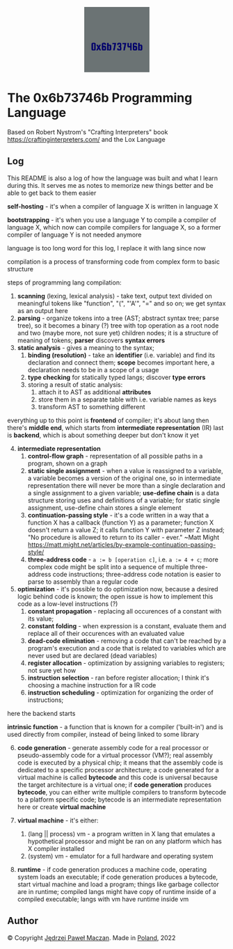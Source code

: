 <p align="center"><img width="150" src="0x6b73746b.png" alt="0x6b73746b"></p>

# The 0x6b73746b Programming Language

Based on Robert Nystrom's "Crafting Interpreters" book https://craftinginterpreters.com/ and the Lox Language

## Log

This README is also a log of how the language was built and what I learn during this. It serves me as notes to memorize new things better and be able to get back to them easier

**self-hosting** - it's when a compiler of language X is written in language X

**bootstrapping** - it's when you use a language Y to compile a compiler of language X, which now can compile compilers for language X, so a former compiler of language Y is not needed anymore

language is too long word for this log, I replace it with lang since now

compilation is a process of transforming code from complex form to basic structure

steps of programming lang compilation:
1. **scanning** (lexing, lexical analysis) - take text, output text divided on meaningful tokens like "function", "(", "'A'", "=" and so on; we get syntax as an output here
2. **parsing** - organize tokens into a tree (AST; abstract syntax tree; parse tree), so it becomes a binary (?) tree with top operation as a root node and two (maybe more, not sure yet) children nodes; it is a structure of meaning of tokens; **parser** discovers **syntax errors**
3. **static analysis** - gives a meaning to the syntax; 
   1. **binding (resolution)** - take an **identifier** (i.e. variable) and find its declaration and connect them; **scope** becomes important here, a declaration needs to be in a scope of a usage
   2. **type checking** for statically typed langs; discover **type errors**
   3. storing a result of static analysis:
      1. attach it to AST as additional **attributes**
      2. store them in a separate table with i.e. variable names as keys
      3. transform AST to something different
   
everything up to this point is **frontend** of compiler; it's about lang
then there's **middle end**, which starts from **intermediate representation** (IR) 
last is **backend**, which is about something deeper but don't know it yet

4. **intermediate representation**
   1. **control-flow graph** - representation of all possible paths in a program, shown on a graph
   2. **static single assignment** - when a value is reassigned to a variable, a variable becomes a version of the original one, so in intermediate representation there will never be more than a single declaration and a single assignment to a given variable; **use-define chain** is a data structure storing uses and definitions of a variable; for static single assignment, use-define chain stores a single element
   3. **continuation-passing style** - it's a code written in a way that a function X has a callback (function Y) as a parameter; function X doesn't return a value Z; it calls function Y with parameter Z instead; "No procedure is allowed to return to its caller - ever." ~Matt Might https://matt.might.net/articles/by-example-continuation-passing-style/
   4. **three-address code** - `a := b [operation c]`, i.e. `a := 4 + c`; more complex code might be split into a sequence of multiple three-address code instructions; three-address code notation is easier to parse to assembly than a regular code
5. **optimization** - it's possible to do optimization now, because a desired logic behind code is known; the open issue is how to implement this code as a low-level instructions (?)
   1. **constant propagation** - replacing all occurences of a constant with its value;
   2. **constant folding** - when expression is a constant, evaluate them and replace all of their occurences with an evaluated value
   3. **dead-code elimination** - removing a code that can't be reached by a program's execution and a code that is related to variables which are never used but are declared (dead variables)
   4. **register allocation** - optimization by assigning variables to registers; not sure yet how 
   5. **instruction selection** - ran before register allocation; I think it's choosing a machine instruction for a IR code
   6. **instruction scheduling** - optimization for organizing the order of instructions;

here the backend starts

**intrinsic function** - a function that is known for a compiler ('built-in') and is used directly from compiler, instead of being linked to some library

6. **code generation** - generate assembly code for a real processor or pseudo-assembly code for a virtual processor (VM?); real assembly code is executed by a physical chip; it means that the assembly code is dedicated to a specific processor architecture; a code generated for a virtual machine is called **bytecode** and this code is universal because the target architecture is a virtual one; if **code generation** produces **bytecode**, you can either write multiple compilers to transform bytecode to a platform specific code; bytecode is an intermediate representation here or create **virtual machine**

7. **virtual machine** - it's either:
   1. (lang || process) vm - a program written in X lang that emulates a hypothetical processor and might be ran on any platform which has X compiler installed
   2. (system) vm - emulator for a full hardware and operating system
8. **runtime** - if code generation produces a machine code, operating system loads an executable; if code generation produces a bytecode, start virtual machine and load a program; things like garbage collector are in runtime; compiled langs might have copy of runtime inside of a compiled executable; langs with vm have runtime inside vm


## Author
© Copyright [Jędrzej Paweł Maczan](https://maczan.pl/). Made in [Poland](https://en.wikipedia.org/wiki/Poland), 2022
